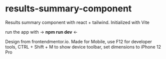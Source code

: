 # results-summary-component
Results summary component with react + tailwind. Initialized with Vite

run the app with -> **npm run dev** <- 

Design from frontendmentor.io. Made for Mobile, use F12 for developer tools, CTRL + Shift + M to show device toolbar, set dimensions to iPhone 12 Pro

